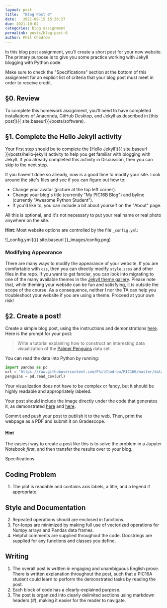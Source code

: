 ```yaml
---
layout: post
title:  "Blog Post 0"
date:   2021-08-15 15:36:27
due: 2021-10-02
categories: blog assignment
permalink: posts/blog-post-0
author: Phil Chodrow
---
```



In this blog post assignment, you'll create a short post for your new website. The primary purpose is to give you some practice working with Jekyll blogging with Python code. 

Make sure to check the "Specifications" section at the bottom of this assignment for an explicit list of criteria that your blog post must meet in order to receive credit. 

## §0. Review

To complete this homework assignment, you'll need to have completed installations of Anaconda, GitHub Desktop, and Jekyll as described in [this post]({{ site.baseurl}}/posts/software). 

## §1. Complete the Hello Jekyll activity

Your first step should be to complete the [Hello Jekyll]({{ site.baseurl }}/posts/hello-jekyll) activity to help you get familiar with blogging with Jekyll. If you already completed this activity in Discussion, then you can skip to the next step. 

If you haven't done so already, now is a good time to modify your site. Look around the site's files and see if you can figure out how to: 

- Change your avatar (picture at the top left corner).
- Change your blog's title (currently "My PIC16B Blog") and byline (currently "Awesome Python Student"). 
- If you'd like to, you can include a bit about yourself on the "About" page. 

All this is optional, and it's not necessary to put your real name or real photo anywhere on the site. 

**Hint**: Most website options are controlled by the file `_config.yml`:

![_config.yml]({{ site.baseurl }}_images/config.png)

### Modifying Appearance

There are many ways to modify the appearance of your website. If you are comfortable with `css`, then you can directly modify `style.scss` and other files in the repo. If you want to get fancier, you can look into migrating to one of the many available themes in the [Jekyll theme gallery](https://jekyllthemes.io/free). Please note that, while theming your website can be fun and satisfying, it is outside the scope of the course. As a consequence, neither I nor the TA can help you troubleshoot your website if you are using a theme. Proceed at your own risk! 

## §2. Create a post!

Create a simple blog post, using the instructions and demonstrations [here](https://pic16b.github.io/composing/). Here is the prompt for your post: 

> Write a tutorial explaining how to construct an interesting data visualization of the [Palmer Penguins](https://github.com/allisonhorst/palmerpenguins) data set. 

You can read the data into Python by running: 

```python
import pandas as pd
url = "https://raw.githubusercontent.com/PhilChodrow/PIC16B/master/datasets/palmer_penguins.csv"
penguins = pd.read_csv(url)
```

Your visualization does not have to be complex or fancy, but it should be highly readable and appropriately labeled. 

Your post should include the image directly under the code that generates it, as demonstrated [here](https://pic16b.github.io/composing/) and [here](https://pic16b.github.io/example-post/). 

Commit and push your post to publish it to the web. Then, print the webpage as a PDF and submit it on Gradescope. 

#### Hint

The easiest way to create a post like this is to solve the problem in a Jupyter Notebook *first*, and then transfer the results over to your blog. 

<div class="fancy-h1"> Specifications </div>

## Coding Problem

1. The plot is readable and contains axis labels, a title, and a legend if appropriate. 

## Style and Documentation

2. Repeated operations should are enclosed in functions. 
3. For-loops are minimized by making full use of vectorized operations for Numpy arrays and Pandas data frames. 
4. Helpful comments are supplied throughout the code. Docstrings are supplied for any functions and classes you define. 

## Writing

1. The overall post is written in engaging and unambiguous English prose. There is written explanation throughout the post, such that a PIC16A student could learn to perform the demonstrated tasks by reading the post.  
2. Each block of code has a clearly-explained purpose. 
3. The post is organized into clearly delimited sections using markdown headers (\#), making it easier for the reader to navigate.  








